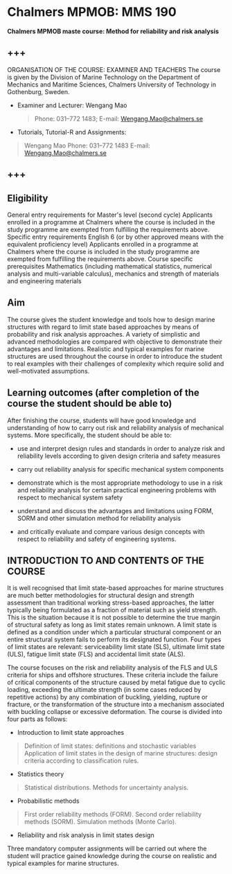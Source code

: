 # Chalmers MPMOB: MMS 190 

**Chalmers MPMOB maste course: Method for reliability and risk analysis**

+++
---

ORGANISATION OF THE COURSE: EXAMINER AND TEACHERS
The course is given by the Division of Marine Technology on the Department of Mechanics and Maritime Sciences, Chalmers University of Technology in Gothenburg, Sweden. 

* Examiner and Lecturer: Wengang Mao
  > Phone: 031–772 1483; E-mail: Wengang.Mao@chalmers.se

* Tutorials, Tutorial-R and Assignments: 	
 > Wengang Mao
 > Phone: 031–772 1483
 > E-mail: Wengang.Mao@chalmers.se
 

+++
---



## Eligibility
General entry requirements for Master's level (second cycle)
Applicants enrolled in a programme at Chalmers where the course is included in the study programme are exempted from fulfilling the requirements above.
Specific entry requirements
English 6 (or by other approved means with the equivalent proficiency level)
Applicants enrolled in a programme at Chalmers where the course is included in the study programme are exempted from fulfilling the requirements above.
Course specific prerequisites
Mathematics (including mathematical statistics, numerical analysis and multi-variable calculus), mechanics and strength of materials and engineering materials

## Aim
The course gives the student knowledge and tools how to design marine structures with regard to limit state based approaches by means of probability and risk analysis approaches. A variety of simplistic and advanced methodologies are compared with objective to demonstrate their advantages and limitations. Realistic and typical examples for marine structures are used throughout the course in order to introduce the student to real examples with their challenges of complexity which require solid and well-motivated assumptions.

## Learning outcomes (after completion of the course the student should be able to)
After finishing the course, students will have good knowledge and understanding of how to carry out risk and reliability analysis of mechanical systems. More specifically, the student should be able to:
* use and interpret design rules and standards in order to analyze risk and reliability levels according to given design criteria and safety measures <br />

* carry out reliability analysis for specific mechanical system components <br />

* demonstrate which is the most appropriate methodology to use in a risk and reliability analysis for certain practical engineering problems with respect to mechanical system safety  <br />

* understand and discuss the advantages and limitations using FORM, SORM and other simulation method for reliability analysis  <br />

* and critically evaluate and compare various design concepts with respect to reliability and safety of engineering systems.

## INTRODUCTION TO AND CONTENTS OF THE COURSE
It is well recognised that limit state-based approaches for marine structures are much better methodologies for structural design and strength assessment than traditional working stress-based approaches, the latter typically being formulated as a fraction of material such as yield strength. This is the situation because it is not possible to determine the true margin of structural safety as long as limit states remain unknown. A limit state is defined as a condition under which a particular structural component or an entire structural system fails to perform its designated function. Four types of limit states are relevant: serviceability limit state (SLS), ultimate limit state (ULS), fatigue limit state (FLS) and accidental limit state (ALS).

The course focuses on the risk and reliability analysis of the FLS and ULS criteria for ships and offshore structures. These criteria include the failure of critical components of the structure caused by metal fatigue due to cyclic loading, exceeding the ultimate strength (in some cases reduced by repetitive actions) by any combination of buckling, yielding, rupture or fracture, or the transformation of the structure into a mechanism associated with buckling collapse or excessive deformation. The course is divided into four parts as follows:

* Introduction to limit state approaches
 > Definition of limit states: definitions and stochastic variables
 > Application of limit states in the design of marine structures: design criteria according to classification rules.
 
* Statistics theory
 > Statistical distributions.
 > Methods for uncertainty analysis.
 
* Probabilistic methods
 > First order reliability methods (FORM).
 > Second order reliability methods (SORM).
 > Simulation methods (Monte Carlo).

* Reliability and risk analysis in limit states design

Three mandatory computer assignments will be carried out where the student will practice gained knowledge during the course on realistic and typical examples for marine structures.
